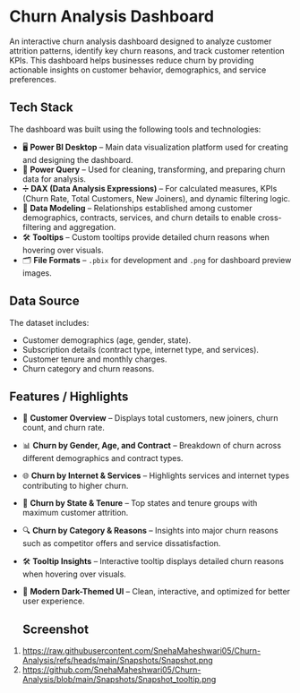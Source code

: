 # Churn Analysis Dashboard

An interactive churn analysis dashboard designed to analyze customer attrition patterns, identify key churn reasons, and track customer retention KPIs. This dashboard helps businesses reduce churn by providing actionable insights on customer behavior, demographics, and service preferences.

## Tech Stack
The dashboard was built using the following tools and technologies:

- 🖥 **Power BI Desktop** – Main data visualization platform used for creating and designing the dashboard.  
- 🔄 **Power Query** – Used for cleaning, transforming, and preparing churn data for analysis.  
- ➗ **DAX (Data Analysis Expressions)** – For calculated measures, KPIs (Churn Rate, Total Customers, New Joiners), and dynamic filtering logic.  
- 🔗 **Data Modeling** – Relationships established among customer demographics, contracts, services, and churn details to enable cross-filtering and aggregation.  
- 🛠 **Tooltips** – Custom tooltips provide detailed churn reasons when hovering over visuals.  
- 🗂 **File Formats** – `.pbix` for development and `.png` for dashboard preview images.

## Data Source
The dataset includes:

- Customer demographics (age, gender, state).  
- Subscription details (contract type, internet type, and services).  
- Customer tenure and monthly charges.  
- Churn category and churn reasons.  

## Features / Highlights
- 👥 **Customer Overview** – Displays total customers, new joiners, churn count, and churn rate.  
- 📊 **Churn by Gender, Age, and Contract** – Breakdown of churn across different demographics and contract types.  
- 🌐 **Churn by Internet & Services** – Highlights services and internet types contributing to higher churn.  
- 🏢 **Churn by State & Tenure** – Top states and tenure groups with maximum customer attrition.  
- 🔍 **Churn by Category & Reasons** – Insights into major churn reasons such as competitor offers and service dissatisfaction.  
- 🛠 **Tooltip Insights** – Interactive tooltip displays detailed churn reasons when hovering over visuals.  
- 🎨 **Modern Dark-Themed UI** – Clean, interactive, and optimized for better user experience.

  ## Screenshot
 1.  https://raw.githubusercontent.com/SnehaMaheshwari05/Churn-Analysis/refs/heads/main/Snapshots/Snapshot.png
 2.  https://github.com/SnehaMaheshwari05/Churn-Analysis/blob/main/Snapshots/Snapshot_tooltip.png
  

